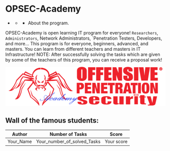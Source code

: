# OPSEC-Academy

- - - About the program.

OPSEC-Academy is open learning IT program for everyone! `Researchers`, `Administrators`, Network Administrators, `Penetration Testers, Developers, and more...
This program is for everyone, beginners, advanced, and masters.
You can learn from different teachers and masters in IT Infrastructure!
NOTE: After successfully solving the tasks which are given by some of the teachers of this program, you can receive a proposal work!

![](https://github.com/Offensive-Penetration-Security/OPSEC-Academy/blob/main/Docs/logo300-Academy.png)

## Wall of the famous students:

| Author  | Number of Tasks | Score |
| ------------- | ------------- | ------------ |
|  Your_Name   |  Your_number_of_solved_Tasks  |   Your score   |
